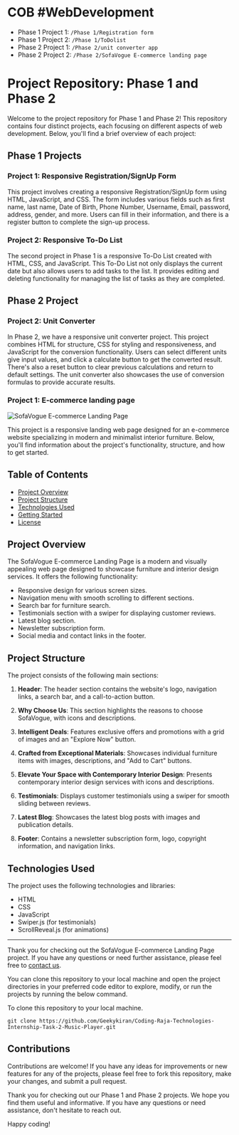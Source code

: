 # COB #WebDevelopment
- Phase 1 Project 1: `/Phase 1/Registration form`
- Phase 1 Project 2: `/Phase 1/ToDolist`
- Phase 2 Project 1: `/Phase 2/unit converter app`
- Phase 2 Project 2: `/Phase 2/SofaVogue E-commerce landing page`
  
# Project Repository: Phase 1 and Phase 2

Welcome to the project repository for Phase 1 and Phase 2! This repository contains four distinct projects, each focusing on different aspects of web development. Below, you'll find a brief overview of each project:

## Phase 1 Projects

### Project 1: Responsive Registration/SignUp Form

This project involves creating a responsive Registration/SignUp form using HTML, JavaScript, and CSS. The form includes various fields such as first name, last name, Date of Birth, Phone Number, Username, Email, password, address, gender, and more. Users can fill in their information, and there is a register button to complete the sign-up process.

### Project 2: Responsive To-Do List

The second project in Phase 1 is a responsive To-Do List created with HTML, CSS, and JavaScript. This To-Do List not only displays the current date but also allows users to add tasks to the list. It provides editing and deleting functionality for managing the list of tasks as they are completed.

## Phase 2 Project

### Project 2: Unit Converter

In Phase 2, we have a responsive unit converter project. This project combines HTML for structure, CSS for styling and responsiveness, and JavaScript for the conversion functionality. Users can select different units give input values, and click a calculate button to get the converted result. There's also a reset button to clear previous calculations and return to default settings. The unit converter also showcases the use of conversion formulas to provide accurate results.

### Project 1: E-commerce landing page

![SofaVogue E-commerce Landing Page](assets/header.jpg)

This project is a responsive landing web page designed for an e-commerce website specializing in modern and minimalist interior furniture. Below, you'll find information about the project's functionality, structure, and how to get started.

## Table of Contents

- [Project Overview](#project-overview)
- [Project Structure](#project-structure)
- [Technologies Used](#technologies-used)
- [Getting Started](#getting-started)
- [License](#license)

## Project Overview

The SofaVogue E-commerce Landing Page is a modern and visually appealing web page designed to showcase furniture and interior design services. It offers the following functionality:

- Responsive design for various screen sizes.
- Navigation menu with smooth scrolling to different sections.
- Search bar for furniture search.
- Testimonials section with a swiper for displaying customer reviews.
- Latest blog section.
- Newsletter subscription form.
- Social media and contact links in the footer.

## Project Structure

The project consists of the following main sections:

1. **Header**: The header section contains the website's logo, navigation links, a search bar, and a call-to-action button.

2. **Why Choose Us**: This section highlights the reasons to choose SofaVogue, with icons and descriptions.

3. **Intelligent Deals**: Features exclusive offers and promotions with a grid of images and an "Explore Now" button.

4. **Crafted from Exceptional Materials**: Showcases individual furniture items with images, descriptions, and "Add to Cart" buttons.

5. **Elevate Your Space with Contemporary Interior Design**: Presents contemporary interior design services with icons and descriptions.

6. **Testimonials**: Displays customer testimonials using a swiper for smooth sliding between reviews.

7. **Latest Blog**: Showcases the latest blog posts with images and publication details.

8. **Footer**: Contains a newsletter subscription form, logo, copyright information, and navigation links.

## Technologies Used

The project uses the following technologies and libraries:

- HTML
- CSS
- JavaScript
- Swiper.js (for testimonials)
- ScrollReveal.js (for animations)

  
---


Thank you for checking out the SofaVogue E-commerce Landing Page project. If you have any questions or need further assistance, please feel free to [contact us](mailto:contact@sofavogue.com).

You can clone this repository to your local machine and open the project directories in your preferred code editor to explore, modify, or run the projects by running the below command.

To clone this repository to your local machine.

   ```shell
   git clone https://github.com/Geekykiran/Coding-Raja-Technologies-Internship-Task-2-Music-Player.git
   ```

## Contributions

Contributions are welcome! If you have any ideas for improvements or new features for any of the projects, please feel free to fork this repository, make your changes, and submit a pull request.

Thank you for checking out our Phase 1 and Phase 2 projects. We hope you find them useful and informative. If you have any questions or need assistance, don't hesitate to reach out.

Happy coding!
